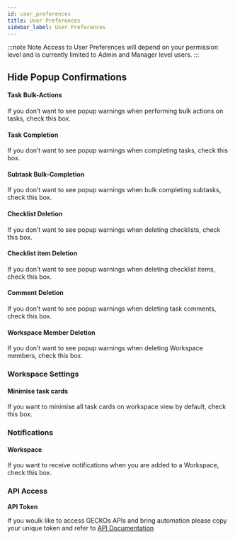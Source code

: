 ```yaml
---
id: user_preferences
title: User Preferences
sidebar_label: User Preferences
---
```



:::note Note
Access to User Preferences will depend on your permission level and is currently limited to Admin and Manager level users.
:::

## Hide Popup Confirmations


#### Task Bulk-Actions
If you don’t want to see popup warnings when performing bulk actions on tasks, check this box.

#### Task Completion
If you don’t want to see popup warnings when completing tasks, check this box.


#### Subtask Bulk-Completion
If you don’t want to see popup warnings when bulk completing subtasks, check this box.


#### Checklist Deletion 
If you don’t want to see popup warnings when deleting checklists, check this box.


#### Checklist item Deletion
If you don’t want to see popup warnings when deleting checklist items, check this box.


#### Comment Deletion
If you don’t want to see popup warnings when deleting task comments, check this box.

#### Workspace Member Deletion
If you don’t want to see popup warnings when deleting Workspace members, check this box.


### Workspace Settings

#### Minimise task cards
If you want to minimise all task cards on workspace view by default, check this box.


### Notifications
#### Workspace
If you want to receive notifications when you are added to a Workspace, check this box.


### API Access

**API Token**

If you woulk like to access GECKOs APIs and bring automation please copy your unique token and refer to 
<a href="https://app.swaggerhub.com/apis/GeckoGovernance/api/0.1">API Documentation</a>